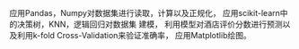 应用Pandas，Numpy对数据集进行读取，计算以及正规化，
应用scikit-learn中的决策树，KNN，逻辑回归对数据集 建模，
利用模型对酒店评价分数进行预测以及利用k-fold Cross-Validation来验证准确率，
应用Matplotlib绘图。
